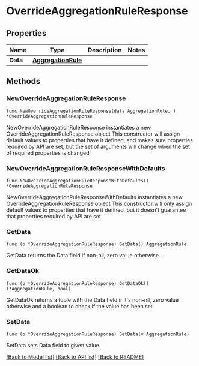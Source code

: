 # OverrideAggregationRuleResponse

## Properties

Name | Type | Description | Notes
------------ | ------------- | ------------- | -------------
**Data** | [**AggregationRule**](AggregationRule.md) |  | 

## Methods

### NewOverrideAggregationRuleResponse

`func NewOverrideAggregationRuleResponse(data AggregationRule, ) *OverrideAggregationRuleResponse`

NewOverrideAggregationRuleResponse instantiates a new OverrideAggregationRuleResponse object
This constructor will assign default values to properties that have it defined,
and makes sure properties required by API are set, but the set of arguments
will change when the set of required properties is changed

### NewOverrideAggregationRuleResponseWithDefaults

`func NewOverrideAggregationRuleResponseWithDefaults() *OverrideAggregationRuleResponse`

NewOverrideAggregationRuleResponseWithDefaults instantiates a new OverrideAggregationRuleResponse object
This constructor will only assign default values to properties that have it defined,
but it doesn't guarantee that properties required by API are set

### GetData

`func (o *OverrideAggregationRuleResponse) GetData() AggregationRule`

GetData returns the Data field if non-nil, zero value otherwise.

### GetDataOk

`func (o *OverrideAggregationRuleResponse) GetDataOk() (*AggregationRule, bool)`

GetDataOk returns a tuple with the Data field if it's non-nil, zero value otherwise
and a boolean to check if the value has been set.

### SetData

`func (o *OverrideAggregationRuleResponse) SetData(v AggregationRule)`

SetData sets Data field to given value.



[[Back to Model list]](../README.md#documentation-for-models) [[Back to API list]](../README.md#documentation-for-api-endpoints) [[Back to README]](../README.md)


